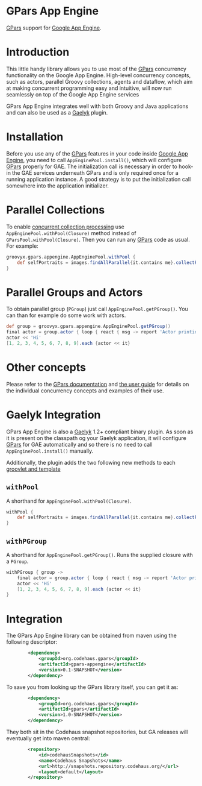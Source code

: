GPars App Engine
================

[GPars](http://gpars.codehaus.org/) support for [Google App Engine](https://developers.google.com/appengine/).

# Introduction

This little handy library allows you to use most of the [GPars](http://gpars.codehaus.org/) concurrency functionality
on the Google App Engine. High-level concurrency concepts, such as actors, parallel Groovy collections, agents and dataflow,
which aim at making concurrent programming easy and intuitive, will now run seamlessly on top of the Google App Engine services

GPars App Engine integrates well with both Groovy and Java applications and can also be used as a [Gaelyk](http://gaelyk.appengine.com) plugin.

# Installation

Before you use any of the [GPars](http://gpars.codehaus.org/) features in your code inside [Google App Engine](https://developers.google.com/appengine/),
you need to call `AppEnginePool.install()`, which will configure [GPars](http://gpars.codehaus.org/) properly for GAE.
The initialization call is necessary in order to hook-in the GAE services underneath GPars and is only required once for a running application instance.
A good strategy is to put the initialization call somewhere into the application initializer.

# Parallel Collections

To enable [concurrent collection processing](http://gpars.codehaus.org/Parallelizer) 
use `AppEnginePool.withPool(Closure)` method instead of `GParsPool.withPool(Closure)`.
Then you can run any [GPars](http://gpars.codehaus.org/) code as usual. For example:

```groovy
groovyx.gpars.appengine.AppEnginePool.withPool {
    def selfPortraits = images.findAllParallel{it.contains me}.collectParallel {it.resize() }
}
```

# Parallel Groups and Actors

To obtain parallel group (`PGroup`) just call `AppEnginePool.getPGroup()`. You can than for example do some work with
actors.

```groovy
def group = groovyx.gpars.appengine.AppEnginePool.getPGroup()
final actor = group.actor { loop { react { msg -> report 'Actor printing: ' + msg } } }
actor << 'Hi'
[1, 2, 3, 4, 5, 6, 7, 8, 9].each {actor << it}
```

# Other concepts

Please refer to the [GPars documentation](http://gpars.codehaus.org) and [the user guide](http://gpars.org/SNAPSHOT/guide/index.html)
 for details on the individual concurrency concepts and examples of their use.

# Gaelyk Integration

GPars App Engine is also a [Gaelyk](http://gaelyk.appengine.com) 1.2+ compliant binary plugin. As soon as it is present on the classpath
og your Gaelyk application, it will configure [GPars](http://gpars.codehaus.org/) for GAE automatically and so there is no need to call
`AppEnginePool.install()` manually.

Additionally, the plugin adds the two following new methods to each [groovlet and template](http://gaelyk.appspot.com/tutorial/views-and-controllers)

## `withPool`

A shorthand for `AppEnginePool.withPool(Closure)`.

```groovy
withPool {
    def selfPortraits = images.findAllParallel{it.contains me}.collectParallel {it.resize() }
}
```

## `withPGroup`

A shorthand for `AppEnginePool.getPGroup()`. Runs the supplied closure with a `PGroup`.

```groovy
withPGroup { group ->
    final actor = group.actor { loop { react { msg -> report 'Actor printing: ' + msg } } }
    actor << 'Hi'
    [1, 2, 3, 4, 5, 6, 7, 8, 9].each {actor << it}
}
```


# Integration

The GPars App Engine library can be obtained from maven using the following descriptor:
```xml
        <dependency>
            <groupId>org.codehaus.gpars</groupId>
            <artifactId>gpars-appengine</artifactId>
            <version>0.1-SNAPSHOT</version>
        </dependency>
```

To save you from looking up the GPars library itself, you can get it as:
```xml
        <dependency>
            <groupId>org.codehaus.gpars</groupId>
            <artifactId>gpars</artifactId>
            <version>1.0-SNAPSHOT</version>
        </dependency>
```

They both sit in the Codehaus snapshot repositories, but GA releases will eventually get into maven central:
```xml
        <repository>
            <id>codehausSnapshots</id>
            <name>Codehaus Snapshots</name>
            <url>http://snapshots.repository.codehaus.org/</url>
            <layout>default</layout>
        </repository>
```
